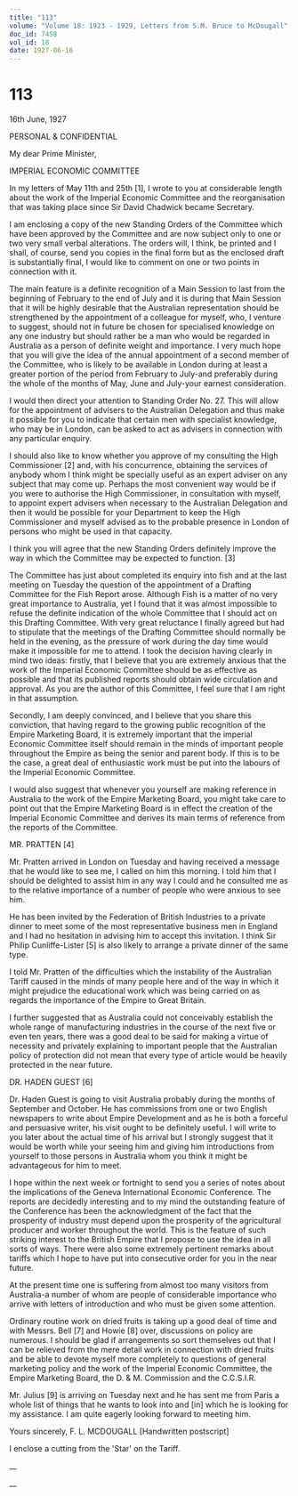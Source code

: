 ```yaml
---
title: "113"
volume: "Volume 18: 1923 - 1929, Letters from S.M. Bruce to McDougall"
doc_id: 7458
vol_id: 18
date: 1927-06-16
---
```


# 113

16th June, 1927

PERSONAL &amp; CONFIDENTIAL

My dear Prime Minister,

IMPERIAL ECONOMIC COMMITTEE

In my letters of May 11th and 25th [1], I wrote to you at considerable length about the work of the Imperial Economic Committee and the reorganisation that was taking place since Sir David Chadwick became Secretary.

I am enclosing a copy of the new Standing Orders of the Committee which have been approved by the Committee and are now subject only to one or two very small verbal alterations. The orders will, I think, be printed and I shall, of course, send you copies in the final form but as the enclosed draft is substantially final, I would like to comment on one or two points in connection with it.

The main feature is a definite recognition of a Main Session to last from the beginning of February to the end of July and it is during that Main Session that it will be highly desirable that the Australian representation should be strengthened by the appointment of a colleague for myself, who, I venture to suggest, should not in future be chosen for specialised knowledge on any one industry but should rather be a man who would be regarded in Australia as a person of definite weight and importance. I very much hope that you will give the idea of the annual appointment of a second member of the Committee, who is likely to be available in London during at least a greater portion of the period from February to July-and preferably during the whole of the months of May, June and July-your earnest consideration.

I would then direct your attention to Standing Order No. 27. This will allow for the appointment of advisers to the Australian Delegation and thus make it possible for you to indicate that certain men with specialist knowledge, who may be in London, can be asked to act as advisers in connection with any particular enquiry.

I should also like to know whether you approve of my consulting the High Commissioner [2] and, with his concurrence, obtaining the services of anybody whom I think might be specially useful as an expert adviser on any subject that may come up. Perhaps the most convenient way would be if you were to authorise the High Commissioner, in consultation with myself, to appoint expert advisers when necessary to the Australian Delegation and then it would be possible for your Department to keep the High Commissioner and myself advised as to the probable presence in London of persons who might be used in that capacity.

I think you will agree that the new Standing Orders definitely improve the way in which the Committee may be expected to function. [3]

The Committee has just about completed its enquiry into fish and at the last meeting on Tuesday the question of the appointment of a Drafting Committee for the Fish Report arose. Although Fish is a matter of no very great importance to Australia, yet I found that it was almost impossible to refuse the definite indication of the whole Committee that I should act on this Drafting Committee. With very great reluctance I finally agreed but had to stipulate that the meetings of the Drafting Committee should normally be held in the evening, as the pressure of work during the day time would make it impossible for me to attend. I took the decision having clearly in mind two ideas: firstly, that I believe that you are extremely anxious that the work of the Imperial Economic Committee should be as effective as possible and that its published reports should obtain wide circulation and approval. As you are the author of this Committee, I feel sure that I am right in that assumption.

Secondly, I am deeply convinced, and I believe that you share this conviction, that having regard to the growing public recognition of the Empire Marketing Board, it is extremely important that the imperial Economic Committee itself should remain in the minds of important people throughout the Empire as being the senior and parent body. If this is to be the case, a great deal of enthusiastic work must be put into the labours of the Imperial Economic Committee.

I would also suggest that whenever you yourself are making reference in Australia to the work of the Empire Marketing Board, you might take care to point out that the Empire Marketing Board is in effect the creation of the Imperial Economic Committee and derives its main terms of reference from the reports of the Committee.

MR. PRATTEN [4]

Mr. Pratten arrived in London on Tuesday and having received a message that he would like to see me, I called on him this morning. I told him that I should be delighted to assist him in any way I could and he consulted me as to the relative importance of a number of people who were anxious to see him.

He has been invited by the Federation of British Industries to a private dinner to meet some of the most representative business men in England and I had no hesitation in advising him to accept this invitation. I think Sir Philip Cunliffe-Lister [5] is also likely to arrange a private dinner of the same type.

I told Mr. Pratten of the difficulties which the instability of the Australian Tariff caused in the minds of many people here and of the way in which it might prejudice the educational work which was being carried on as regards the importance of the Empire to Great Britain.

I further suggested that as Australia could not conceivably establish the whole range of manufacturing industries in the course of the next five or even ten years, there was a good deal to be said for making a virtue of necessity and privately explaining to important people that the Australian policy of protection did not mean that every type of article would be heavily protected in the near future.

DR. HADEN GUEST [6]

Dr. Haden Guest is going to visit Australia probably during the months of September and October. He has commissions from one or two English newspapers to write about Empire Development and as he is both a forceful and persuasive writer, his visit ought to be definitely useful. I will write to you later about the actual time of his arrival but I strongly suggest that it would be worth while your seeing him and giving him introductions from yourself to those persons in Australia whom you think it might be advantageous for him to meet.

I hope within the next week or fortnight to send you a series of notes about the implications of the Geneva International Economic Conference. The reports are decidedly interesting and to my mind the outstanding feature of the Conference has been the acknowledgment of the fact that the prosperity of industry must depend upon the prosperity of the agricultural producer and worker throughout the world. This is the feature of such striking interest to the British Empire that I propose to use the idea in all sorts of ways. There were also some extremely pertinent remarks about tariffs which I hope to have put into consecutive order for you in the near future.

At the present time one is suffering from almost too many visitors from Australia-a number of whom are people of considerable importance who arrive with letters of introduction and who must be given some attention.

Ordinary routine work on dried fruits is taking up a good deal of time and with Messrs. Bell [7] and Howie [8] over, discussions on policy are numerous. I should be glad if arrangements so sort themselves out that I can be relieved from the mere detail work in connection with dried fruits and be able to devote myself more completely to questions of general marketing policy and the work of the Imperial Economic Committee, the Empire Marketing Board, the D. &amp; M. Commission and the C.C.S.I.R.

Mr. Julius [9] is arriving on Tuesday next and he has sent me from Paris a whole list of things that he wants to look into and [in] which he is looking for my assistance. I am quite eagerly looking forward to meeting him.

Yours sincerely, F. L. MCDOUGALL [Handwritten postscript]

I enclose a cutting from the 'Star' on the Tariff.

__

__
